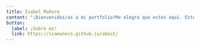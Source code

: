 ```yaml
---
title: Isabel Mañero
content: "¡Bienvenidos/as a mi portfolio!Me alegra que estés aquí. Este espacio es una ventana a mi trabajo, mis proyectos y mi pasión por los datos, el océano y el medio ambiente. Cada proyecto refleja mi compromiso con la creatividad, la innovación y la excelencia. Explora mi trabajo, conoce mi proceso y descubre cómo puedo aportar valor a tus ideas. Si algo te inspira o quieres conversar sobre posibles colaboraciones, no dudes en contactarme ✉️¡Gracias por tu visita y disfruta del recorrido!"
button:
  label: ¡Sobre mí!
  link: https://isamanero.github.io/about/
---
```

